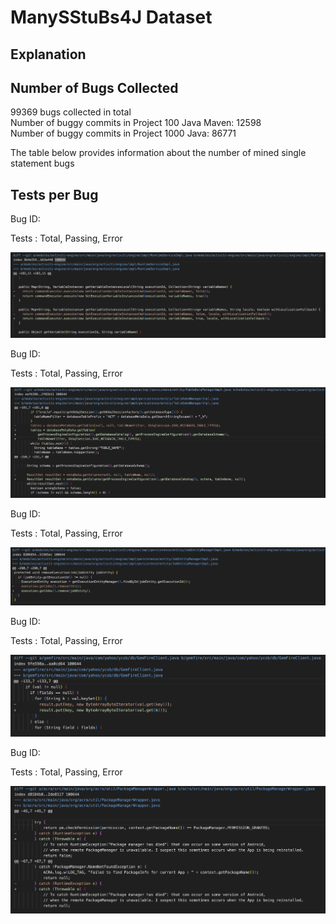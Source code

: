 # ManySStuBs4J Dataset

## Explanation

## Number of Bugs Collected

99369 bugs collected in total <br>
Number of buggy commits in Project 100 Java Maven: 12598  <br>
Number of buggy commits in Project 1000 Java: 86771 <br>


The table below provides information about the number of mined single statement bugs 


## Tests per Bug

Bug ID: 

Tests :  Total,  Passing,  Error

![alt text](https://github.com/ShreyaChaudhary1211/CS527-Project/blob/main/images/ManySStuBs4J_Bug1.png)


Bug ID: 

Tests :  Total,  Passing,  Error

![alt text](https://github.com/ShreyaChaudhary1211/CS527-Project/blob/main/images/ManySStuBs4J_Bug2.png)


Bug ID: 

Tests :  Total, Passing,  Error

![alt text](https://github.com/ShreyaChaudhary1211/CS527-Project/blob/main/images/ManySStuBs4J_Bug3.png)



Bug ID: 

Tests :  Total, Passing,  Error

![alt text](https://github.com/ShreyaChaudhary1211/CS527-Project/blob/main/images/ManySStuBs4J_Bug4.png)




Bug ID: 

Tests :  Total, Passing,  Error

![alt text](https://github.com/ShreyaChaudhary1211/CS527-Project/blob/main/images/ManySStuBs4J_Bug5.png)



